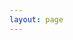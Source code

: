 ```yaml
---
layout: page
---
```


<script setup>
import {
  VPTeamPage,
  VPTeamPageTitle,
  VPTeamMembers
} from 'vitepress/theme'
import { team } from '@theme/composables/team'

</script>

<VPTeamPage>
  <VPTeamPageTitle>
    <template #title>
      Our Team
    </template>
    <template #lead>
      Epic people
    </template>
  </VPTeamPageTitle>
  <VPTeamMembers
    :members="team"
  />
</VPTeamPage>

